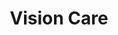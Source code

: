 ---
layout: page-breadcrumbs.html
title: Vision Care
display_title: 
concurrence: 
template: 
lastupdate_override: 
relatedlinks:
  - url: 
    title:
    description: 

---